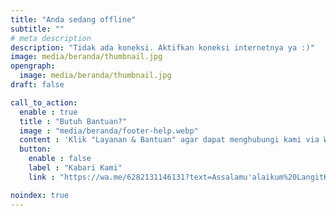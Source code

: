 ```yaml
---
title: "Anda sedang offline"
subtitle: ""
# meta description
description: "Tidak ada koneksi. Aktifkan koneksi internetnya ya :)"
image: media/beranda/thumbnail.jpg
opengraph:
  image: media/beranda/thumbnail.jpg
draft: false

call_to_action:
  enable : true
  title : "Butuh Bantuan?"
  image : "media/beranda/footer-help.webp"
  content : 'Klik "Layanan & Bantuan" agar dapat menghubungi kami via WhatsApp atau Telegram. Balasan akan direspon 1x3 jam.'
  button:
    enable : false
    label : "Kabari Kami"
    link : "https://wa.me/6282131146131?text=Assalamu'alaikum%20LangitKetujuh.%0A"

noindex: true
---
```

